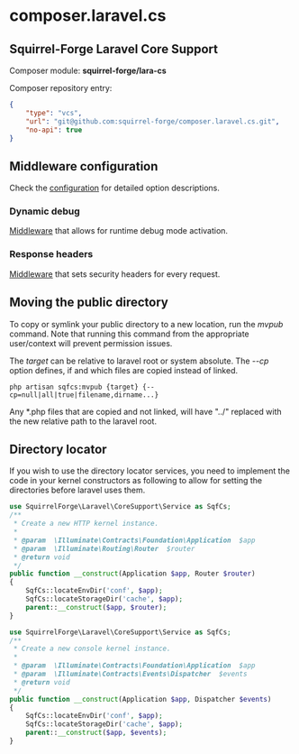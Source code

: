 # composer.laravel.cs
## Squirrel-Forge Laravel Core Support

Composer module: **squirrel-forge/lara-cs**

Composer repository entry:
```json
{
    "type": "vcs",
    "url": "git@github.com:squirrel-forge/composer.laravel.cs.git",
    "no-api": true
}
```

## Middleware configuration

Check the [configuration](resources/config/config.php) for detailed option descriptions.

### Dynamic debug

[Middleware](src/Http/Middleware/DynamicDebug.php) that allows for runtime debug mode activation.

### Response headers

[Middleware](src/Http/Middleware/ResponseHeaders.php) that sets security headers for every request.

## Moving the public directory

To copy or symlink your public directory to a new location, run the *mvpub* command.
Note that running this command from the appropriate user/context will prevent permission issues.

The *target* can be relative to laravel root or system absolute.
The *--cp* option defines, if and which files are copied instead of linked.

```shell
php artisan sqfcs:mvpub {target} {--cp=null|all|true|filename,dirname...}
```

Any *.php files that are copied and not linked, will have "../" replaced with the new relative path to the laravel root.

## Directory locator

If you wish to use the directory locator services, you need
to implement the code in your kernel constructors as following
to allow for setting the directories before laravel uses them.

```php
use SquirrelForge\Laravel\CoreSupport\Service as SqfCs;
/**
 * Create a new HTTP kernel instance.
 *
 * @param  \Illuminate\Contracts\Foundation\Application  $app
 * @param  \Illuminate\Routing\Router  $router
 * @return void
 */
public function __construct(Application $app, Router $router)
{
    SqfCs::locateEnvDir('conf', $app);
    SqfCs::locateStorageDir('cache', $app);
    parent::__construct($app, $router);
}
```

```php
use SquirrelForge\Laravel\CoreSupport\Service as SqfCs;
/**
 * Create a new console kernel instance.
 *
 * @param  \Illuminate\Contracts\Foundation\Application  $app
 * @param  \Illuminate\Contracts\Events\Dispatcher  $events
 * @return void
 */
public function __construct(Application $app, Dispatcher $events)
{
    SqfCs::locateEnvDir('conf', $app);
    SqfCs::locateStorageDir('cache', $app);
    parent::__construct($app, $events);
}
```
